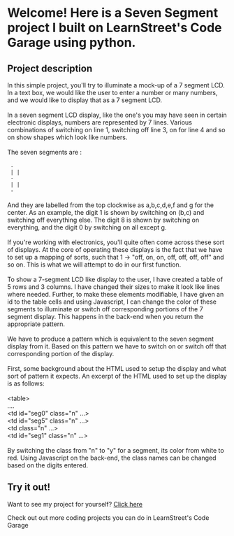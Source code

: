 
Welcome! Here is a Seven Segment project I built on LearnStreet's Code Garage using python.
===============================================================================================================

Project description
-------------------------

In this simple project, you'll try to illuminate a mock-up of a 7 segment LCD. In a text box, we would like the user to enter a number or many numbers, and we would like to display that as a 7 segment LCD.<br>
<br>
In a seven segment LCD display, like the one's you may have seen in certain electronic displays, numbers are represented by 7 lines. Various combinations of switching on line 1, switching off line 3, on for line 4 and so on show shapes which look like numbers.<br>
<br>
The seven segments are :<br>
<br><code>
 -<br>
| |<br>
 -<br>
| |<br>
 -<br></code>
<br>
And they are labelled from the top clockwise as a,b,c,d,e,f and g for the center. As an example, the digit 1 is shown by switching on (b,c) and switching off everything else. The digit 8 is shown by switching on everything, and the digit 0 by switching on all except g.<br>
<br>
If you're working with electronics, you'll quite often come across these sort of displays. At the core of operating these displays is the fact that we have to set up a mapping of sorts, such that 1 -&gt; "off, on, on, off, off, off, off" and so on. This is what we will attempt to do in our first function.<br>
<br>
To show a 7-segment LCD like display to the user, I have created a table of 5 rows and 3 columns. I have changed their sizes to make it look like lines where needed. Further, to make these elements modifiable, I have given an id to the table cells and using Javascript, I can change the color of these segments to illuminate or switch off corresponding portions of the 7 segment display. This happens in the back-end when you return the appropriate pattern.<br>
<br>
We have to produce a pattern which is equivalent to the seven segment display from it. Based on this pattern we have to switch on or switch off that corresponding portion of the display.<br>
<br>
First, some background about the HTML used to setup the display and what sort of pattern it expects. An excerpt of the HTML used to set up the display is as follows:<br>
<br>
&lt;table&gt;<br>
....<br>
&lt;td id="seg0" class="n" ...&gt;<br>
&lt;td id="seg5" class="n" ...&gt;<br>
&lt;td class="n" ...&gt;<br>
&lt;td id="seg1" class="n" ...&gt;<br>
<br>
By switching the class from "n" to "y" for a segment, its color from white to red. Using Javascript on the back-end, the class names can be changed based on the digits entered.<br>

Try it out!
--------------

Want to see my project for yourself? [Click here](http://www.learnstreet.com//view_profile/527ba84476b99c5cc600fb65/project)

Check out out more coding projects you can do in LearnStreet's Code Garage
		